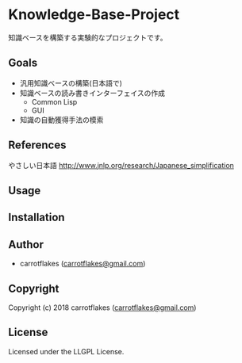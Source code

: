 # Knowledge-Base-Project

知識ベースを構築する実験的なプロジェクトです。

## Goals
- 汎用知識ベースの構築(日本語で)
- 知識ベースの読み書きインターフェイスの作成
  - Common Lisp
  - GUI
- 知識の自動獲得手法の模索

## References
やさしい日本語 http://www.jnlp.org/research/Japanese_simplification

## Usage

## Installation

## Author

* carrotflakes (carrotflakes@gmail.com)

## Copyright

Copyright (c) 2018 carrotflakes (carrotflakes@gmail.com)

## License

Licensed under the LLGPL License.
